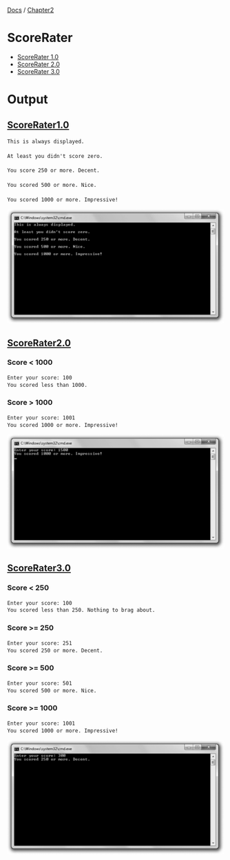 [Docs](../../docs/) / [Chapter2](../)
# ScoreRater
- [ScoreRater 1.0](ScoreRater1.0/)
- [ScoreRater 2.0](ScoreRater2.0/)
- [ScoreRater 3.0](ScoreRater3.0/)

# Output

## [ScoreRater1.0](ScoreRater1.0/)
```txt
This is always displayed.

At least you didn't score zero.

You score 250 or more. Decent.

You scored 500 or more. Nice.

You scored 1000 or more. Impressive!
```

![ScreenShot](../../web/Beginning_Cpp_Through_Game_Programming/Image_073.gif)

## [ScoreRater2.0](ScoreRater2.0/)

### Score < 1000
```txt
Enter your score: 100
You scored less than 1000.
```

### Score > 1000
```txt
Enter your score: 1001
You scored 1000 or more. Impressive!
```

![ScreenShot](../../web/Beginning_Cpp_Through_Game_Programming/Image_080.gif)

## [ScoreRater3.0](ScoreRater3.0/)

### Score < 250
```txt
Enter your score: 100
You scored less than 250. Nothing to brag about.
```

### Score >= 250
```txt
Enter your score: 251
You scored 250 or more. Decent.
```

### Score >= 500
```txt
Enter your score: 501
You scored 500 or more. Nice.
```

### Score >= 1000
```txt
Enter your score: 1001
You scored 1000 or more. Impressive!
```

![Screenshot](../../web/Beginning_Cpp_Through_Game_Programming/Image_082.gif)